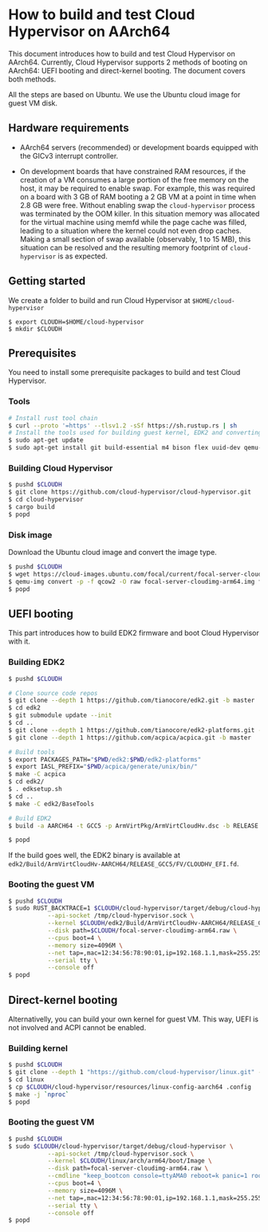 # How to build and test Cloud Hypervisor on AArch64

This document introduces how to build and test Cloud Hypervisor on AArch64.
Currently, Cloud Hypervisor supports 2 methods of booting on AArch64: UEFI
booting and direct-kernel booting. The document covers both methods.

All the steps are based on Ubuntu. We use the Ubuntu cloud image for guest VM
disk.

## Hardware requirements

- AArch64 servers (recommended) or development boards equipped with the GICv3
interrupt controller.

- On development boards that have constrained RAM resources, if the creation of
a VM consumes a large portion of the free memory on the host, it may be required
to enable swap. For example, this was required on a board with 3 GB of RAM
booting a 2 GB VM at a point in time when 2.8 GB were free. Without enabling
swap the `cloud-hypervisor` process was terminated by the OOM killer. In this
situation memory was allocated for the virtual machine using memfd while the
page cache was filled, leading to a situation where the kernel could not even
drop caches. Making a small section of swap available (observably, 1 to 15 MB),
this situation can be resolved and the resulting memory footprint of
`cloud-hypervisor` is as expected.

## Getting started

We create a folder to build and run Cloud Hypervisor at `$HOME/cloud-hypervisor`

```shell
$ export CLOUDH=$HOME/cloud-hypervisor
$ mkdir $CLOUDH
```

## Prerequisites

You need to install some prerequisite packages to build and test Cloud Hypervisor.

### Tools

```bash
# Install rust tool chain
$ curl --proto '=https' --tlsv1.2 -sSf https://sh.rustup.rs | sh
# Install the tools used for building guest kernel, EDK2 and converting guest disk
$ sudo apt-get update
$ sudo apt-get install git build-essential m4 bison flex uuid-dev qemu-utils
```

### Building Cloud Hypervisor

```bash
$ pushd $CLOUDH
$ git clone https://github.com/cloud-hypervisor/cloud-hypervisor.git
$ cd cloud-hypervisor
$ cargo build
$ popd
```

### Disk image

Download the Ubuntu cloud image and convert the image type.

```bash
$ pushd $CLOUDH
$ wget https://cloud-images.ubuntu.com/focal/current/focal-server-cloudimg-arm64.img
$ qemu-img convert -p -f qcow2 -O raw focal-server-cloudimg-arm64.img focal-server-cloudimg-arm64.raw
$ popd
```

## UEFI booting

This part introduces how to build EDK2 firmware and boot Cloud Hypervisor with it.

### Building EDK2

```bash
$ pushd $CLOUDH

# Clone source code repos
$ git clone --depth 1 https://github.com/tianocore/edk2.git -b master
$ cd edk2
$ git submodule update --init
$ cd ..
$ git clone --depth 1 https://github.com/tianocore/edk2-platforms.git -b master
$ git clone --depth 1 https://github.com/acpica/acpica.git -b master

# Build tools
$ export PACKAGES_PATH="$PWD/edk2:$PWD/edk2-platforms"
$ export IASL_PREFIX="$PWD/acpica/generate/unix/bin/"
$ make -C acpica
$ cd edk2/
$ . edksetup.sh
$ cd ..
$ make -C edk2/BaseTools

# Build EDK2
$ build -a AARCH64 -t GCC5 -p ArmVirtPkg/ArmVirtCloudHv.dsc -b RELEASE

$ popd
```

If the build goes well, the EDK2 binary is available at
`edk2/Build/ArmVirtCloudHv-AARCH64/RELEASE_GCC5/FV/CLOUDHV_EFI.fd`.

### Booting the guest VM

```bash
$ pushd $CLOUDH
$ sudo RUST_BACKTRACE=1 $CLOUDH/cloud-hypervisor/target/debug/cloud-hypervisor \
           --api-socket /tmp/cloud-hypervisor.sock \
           --kernel $CLOUDH/edk2/Build/ArmVirtCloudHv-AARCH64/RELEASE_GCC5/FV/CLOUDHV_EFI.fd \
           --disk path=$CLOUDH/focal-server-cloudimg-arm64.raw \
           --cpus boot=4 \
           --memory size=4096M \
           --net tap=,mac=12:34:56:78:90:01,ip=192.168.1.1,mask=255.255.255.0 \
           --serial tty \
           --console off
$ popd
```

## Direct-kernel booting

Alternativelly, you can build your own kernel for guest VM. This way, UEFI is
not involved and ACPI cannot be enabled.

### Building kernel

```bash
$ pushd $CLOUDH
$ git clone --depth 1 "https://github.com/cloud-hypervisor/linux.git" -b ch-5.12
$ cd linux
$ cp $CLOUDH/cloud-hypervisor/resources/linux-config-aarch64 .config
$ make -j `nproc`
$ popd
```

### Booting the guest VM

```bash
$ pushd $CLOUDH
$ sudo $CLOUDH/cloud-hypervisor/target/debug/cloud-hypervisor \
           --api-socket /tmp/cloud-hypervisor.sock \
           --kernel $CLOUDH/linux/arch/arm64/boot/Image \
           --disk path=focal-server-cloudimg-arm64.raw \
           --cmdline "keep_bootcon console=ttyAMA0 reboot=k panic=1 root=/dev/vda1 rw" \
           --cpus boot=4 \
           --memory size=4096M \
           --net tap=,mac=12:34:56:78:90:01,ip=192.168.1.1,mask=255.255.255.0 \
           --serial tty \
           --console off
$ popd
```
